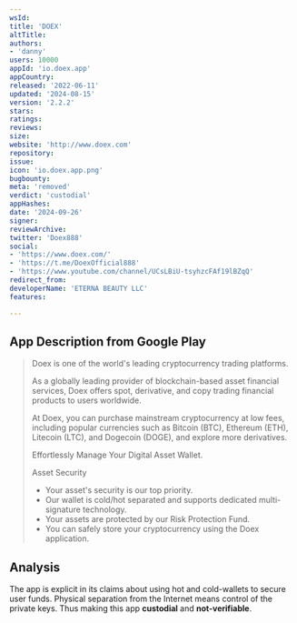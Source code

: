 ```yaml
---
wsId: 
title: 'DOEX'
altTitle: 
authors:
- 'danny'
users: 10000
appId: 'io.doex.app'
appCountry: 
released: '2022-06-11'
updated: '2024-08-15'
version: '2.2.2'
stars: 
ratings: 
reviews: 
size: 
website: 'http://www.doex.com'
repository: 
issue: 
icon: 'io.doex.app.png'
bugbounty: 
meta: 'removed'
verdict: 'custodial'
appHashes: 
date: '2024-09-26'
signer: 
reviewArchive: 
twitter: 'Doex888'
social:
- 'https://www.doex.com/'
- 'https://t.me/DoexOfficial888'
- 'https://www.youtube.com/channel/UCsLBiU-tsyhzcFAf19lBZqQ'
redirect_from: 
developerName: 'ETERNA BEAUTY LLC'
features: 

---
```


## App Description from Google Play

> Doex is one of the world's leading cryptocurrency trading platforms.
>
> As a globally leading provider of blockchain-based asset financial services, Doex offers spot, derivative, and copy trading financial products to users worldwide.
>
> At Doex, you can purchase mainstream cryptocurrency at low fees, including popular currencies such as Bitcoin (BTC), Ethereum (ETH), Litecoin (LTC), and Dogecoin (DOGE), and explore more derivatives.
>
> Effortlessly Manage Your Digital Asset Wallet.
> 
> Asset Security
> 
> - Your asset's security is our top priority.
> - Our wallet is cold/hot separated and supports dedicated multi-signature technology.
> - Your assets are protected by our Risk Protection Fund.
> - You can safely store your cryptocurrency using the Doex application.

## Analysis 

The app is explicit in its claims about using hot and cold-wallets to secure user funds. Physical separation from the Internet means control of the private keys. Thus making this app **custodial** and **not-verifiable**.